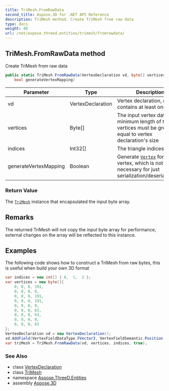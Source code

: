 ```yaml
---
title: TriMesh.FromRawData
second_title: Aspose.3D for .NET API Reference
description: TriMesh method. Create TriMesh from raw data
type: docs
weight: 40
url: /net/aspose.threed.entities/trimesh/fromrawdata/
---
```

## TriMesh.FromRawData method

Create TriMesh from raw data

```csharp
public static TriMesh FromRawData(VertexDeclaration vd, byte[] vertices, int[] indices, 
    bool generateVertexMapping)
```

| Parameter | Type | Description |
| --- | --- | --- |
| vd | VertexDeclaration | Vertex declaration, must contains at least one field. |
| vertices | Byte[] | The input vertex data, the minimum length of the vertices must be greater or equal to vertex declaration's size |
| indices | Int32[] | The triangle indices |
| generateVertexMapping | Boolean | Generate [`Vertex`](../../../aspose.threed.utilities/vertex/) for each vertex, which is not necessary for just serialization/deserialization. |

### Return Value

The [`TriMesh`](../) instance that encapsulated the input byte array.

## Remarks

The returned TriMesh will not copy the input byte array for performance, external changes on the array will be reflected to this instance.

## Examples

The following code shows how to construct a TriMesh from raw bytes, this is useful when build your own 3D format

```csharp
var indices = new int[] { 0,  1,  2 };
var vertices = new byte[]{
    0, 0, 0, 191,
    0, 0, 0, 0,
    0, 0, 0, 191,
    0, 0, 0, 191,
    0, 0, 0, 0,
    0, 0, 0, 63,
    0, 0, 0, 63,
    0, 0, 0, 0,
    0, 0, 0, 63
};
VertexDeclaration vd = new VertexDeclaration();
vd.AddField(VertexFieldDataType.FVector3, VertexFieldSemantic.Position);
var triMesh = TriMesh.FromRawData(vd, vertices, indices, true);
```

### See Also

* class [VertexDeclaration](../../../aspose.threed.utilities/vertexdeclaration/)
* class [TriMesh](../)
* namespace [Aspose.ThreeD.Entities](../../trimesh/)
* assembly [Aspose.3D](../../../)



